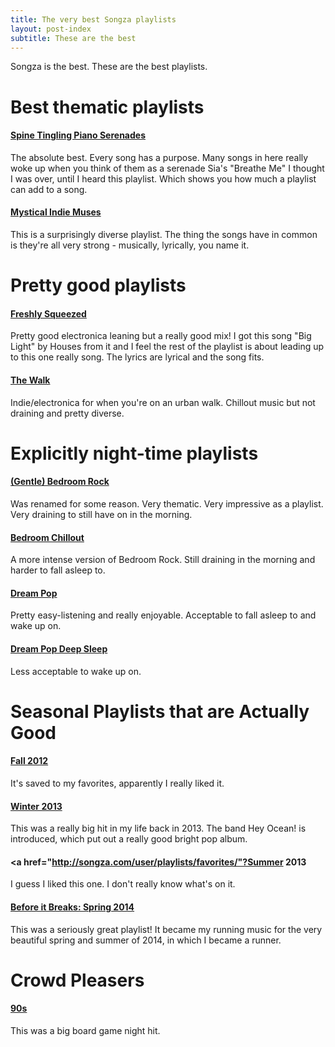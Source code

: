 ```yaml
---
title: The very best Songza playlists
layout: post-index
subtitle: These are the best
---
```


Songza is the best. These are the best playlists.

# Best thematic playlists

#### <a href="http://songza.com/listen/spine-tingling-piano-serenades-songza/" target="_blank">Spine Tingling Piano Serenades</a>

The absolute best. Every song has a purpose. Many songs in here really woke up when you think of them as a serenade Sia's "Breathe Me" I thought I was over, until I heard this playlist. Which shows you how much a playlist can add to a song.

#### <a href="http://songza.com/listen/mystical-indie-muses-songza/" target="blank">Mystical Indie Muses</a>

This is a surprisingly diverse playlist. The thing the songs have in common is they're all very strong - musically, lyrically, you name it.

# Pretty good playlists

#### <a href="http://songza.com/user/playlists/favorites/" target="blank">Freshly Squeezed</a>

Pretty good electronica leaning but a really good mix! I got this song "Big Light" by Houses from it and I feel the rest of the playlist is about leading up to this one really song. The lyrics are lyrical and the song fits.

#### <a href="http://songza.com/listen/the-walk-songza/" target="blank">The Walk</a>

Indie/electronica for when you're on an urban walk. Chillout music but not draining and pretty diverse.

# Explicitly night-time playlists

#### <a href="http://songza.com/listen/gentle-bedroom-rock-songza/" target="blank">(Gentle) Bedroom Rock</a>

Was renamed for some reason. Very thematic. Very impressive as a playlist. Very draining to still have on in the morning.

#### <a href="http://songza.com/listen/bedroom-chillout-songza/" target="blank">Bedroom Chillout</a>

A more intense version of Bedroom Rock. Still draining in the morning and harder to fall asleep to.

#### <a href="http://songza.com/listen/dream-pop-songza/" target="blank">Dream Pop</a>

Pretty easy-listening and really enjoyable. Acceptable to fall asleep to and wake up on.

#### <a href="http://songza.com/listen/dream-pop-deep-sleep-songza/" target="blank">Dream Pop Deep Sleep</a>

Less acceptable to wake up on.

# Seasonal Playlists that are Actually Good

#### <a href="http://songza.com/listen/cool-new-music-fall-2012-songza/" target="blank">Fall 2012</a>

It's saved to my favorites, apparently I really liked it.

#### <a href="http://songza.com/user/playlists/favorites/" target="blank">Winter 2013</a>

This was a really big hit in my life back in 2013. The band Hey Ocean! is introduced, which put out a really good bright pop album.

#### <a href="http://songza.com/user/playlists/favorites/"?Summer 2013</a>

I guess I liked this one. I don't really know what's on it.

#### <a href="http://songza.com/listen/before-it-breaks-spring-2014-bempology/" target="blank">Before it Breaks: Spring 2014</a>

This was a seriously great playlist! It became my running music for the very beautiful spring and summer of 2014, in which I became a runner.

# Crowd Pleasers

#### <a href="http://songza.com/listen/90s-crowd-pleasing-hits-songza/" target="blank">90s</a>

This was a big board game night hit.